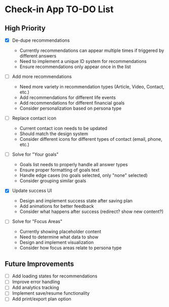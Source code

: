 # Check-in App TO-DO List

## High Priority
- [X] De-dupe recommendations
  - Currently recommendations can appear multiple times if triggered by different answers
  - Need to implement a unique ID system for recommendations
  - Ensure recommendations only appear once in the list

- [ ] Add more recommendations
  - Need more variety in recommendation types (Article, Video, Contact, etc.)
  - Add recommendations for different life events
  - Add recommendations for different financial goals
  - Consider personalization based on persona type

- [ ] Replace contact icon
  - Current contact icon needs to be updated
  - Should match the design system
  - Consider different icons for different types of contact (email, phone, etc.)

- [ ] Solve for "Your goals"
  - Goals list needs to properly handle all answer types
  - Ensure proper formatting of goals text
  - Handle edge cases (no goals selected, only "none" selected)
  - Consider grouping similar goals

- [X] Update success UI
  - Design and implement success state after saving plan
  - Add animations for better feedback
  - Consider what happens after success (redirect? show new content?)

- [ ] Solve for "Focus Areas"
  - Currently showing placeholder content
  - Need to determine what data to show
  - Design and implement visualization
  - Consider how focus areas relate to persona type

## Future Improvements
- [ ] Add loading states for recommendations
- [ ] Improve error handling
- [ ] Add analytics tracking
- [ ] Implement save/resume functionality
- [ ] Add print/export plan option 